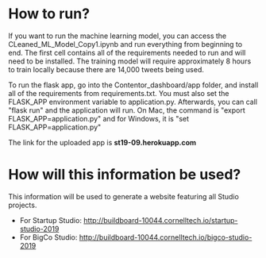 # How to run?

If you want to run the machine learning model, you can access the CLeaned_ML_Model_Copy1.ipynb and run everything from beginning to end. The first cell contains all of the requirements needed to run and will need to be installed. The training model will require approximately 8 hours to train locally because there are 14,000 tweets being used.

To run the flask app, go into the Contentor_dashboard/app folder, and install all of the requirements from requirements.txt. You must also set the FLASK_APP environment variable to application.py. Afterwards, you can call "flask run" and the application will run. On Mac, the command is "export FLASK_APP=application.py" and for Windows, it is "set FLASK_APP=application.py"

The link for the uploaded app is **st19-09.herokuapp.com**


# How will this information be used?
This information will be used to generate a website featuring all Studio projects.
* For Startup Studio: http://buildboard-10044.cornelltech.io/startup-studio-2019
* For BigCo Studio: http://buildboard-10044.cornelltech.io/bigco-studio-2019
